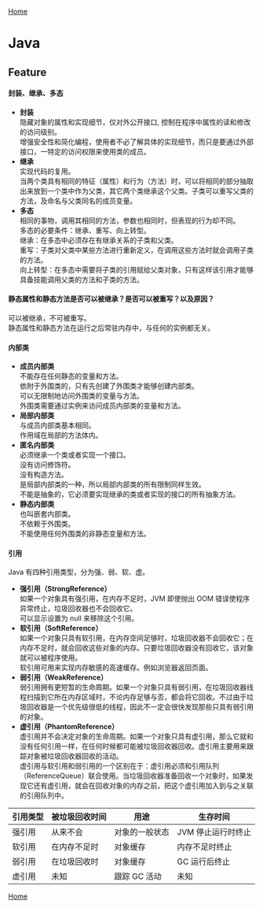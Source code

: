 [Home](../../README.md)  

# Java  

## Feature  

#### 封装、继承、多态  

- **封装**  
隐藏对象的属性和实现细节，仅对外公开接口, 控制在程序中属性的读和修改的访问级别。  
增强安全性和简化编程，使用者不必了解具体的实现细节，而只是要通过外部接口，一特定的访问权限来使用类的成员。  
- **继承**  
实现代码的复用。  
当两个类具有相同的特征（属性）和行为（方法）时，可以将相同的部分抽取出来放到一个类中作为父类，其它两个类继承这个父类。子类可以重写父类的方法，及命名与父类同名的成员变量。  
- **多态**  
相同的事物，调用其相同的方法，参数也相同时，但表现的行为却不同。  
多态的必要条件：继承、重写、向上转型。  
继承：在多态中必须存在有继承关系的子类和父类。  
重写：子类对父类中某些方法进行重新定义，在调用这些方法时就会调用子类的方法。  
向上转型：在多态中需要将子类的引用赋给父类对象，只有这样该引用才能够具备技能调用父类的方法和子类的方法。  

#### 静态属性和静态方法是否可以被继承？是否可以被重写？以及原因？  

可以被继承，不可被重写。  
静态属性和静态方法在运行之后常驻内存中，与任何的实例都无关。  

#### 内部类  

- **成员内部类**  
不能存在任何静态的变量和方法。  
依附于外围类的，只有先创建了外围类才能够创建内部类。  
可以无限制地访问外围类的变量与方法。  
外围类需要通过实例来访问成员内部类的变量和方法。  
- **局部内部类**  
与成员内部类基本相同。  
作用域在局部的方法体内。  
- **匿名内部类**  
必须继承一个类或者实现一个接口。  
没有访问修饰符。  
没有构造方法。  
是局部内部类的一种，所以局部内部类的所有限制同样生效。  
不能是抽象的，它必须要实现继承的类或者实现的接口的所有抽象方法。  
- **静态内部类**  
也叫嵌套内部类。  
不依赖于外围类。  
不能使用任何外围类的非静态变量和方法。  

#### 引用  
Java 有四种引用类型，分为强、弱、软、虚。  
- **强引用（StrongReference）**  
如果一个对象具有强引用，在内存不足时，JVM 即使抛出 OOM 错误使程序异常终止，垃圾回收器也不会回收它。  
可以显示设置为 null 来移除这个引用。  
- **软引用（SoftReference）**  
如果一个对象只具有软引用，在内存空间足够时，垃圾回收器不会回收它；在内存不足时，就会回收这些对象的内存。只要垃圾回收器没有回收它，该对象就可以被程序使用。  
软引用可用来实现内存敏感的高速缓存。例如浏览器返回页面。  
- **弱引用（WeakReference）**  
弱引用拥有更短暂的生命周期。如果一个对象只具有弱引用，在垃圾回收器线程扫描到它所在内存区域时，不论内存足够与否，都会将它回收。不过由于垃圾回收器是一个优先级很低的线程，因此不一定会很快发现那些只具有弱引用的对象。  
- **虚引用（PhantomReference）**  
虚引用并不会决定对象的生命周期。如果一个对象只具有虚引用，那么它就和没有任何引用一样，在任何时候都可能被垃圾回收器回收。虚引用主要用来跟踪对象被垃圾回收器回收的活动。  
虚引用与软引用和弱引用的一个区别在于：虚引用必须和引用队列（ReferenceQueue）联合使用。当垃圾回收器准备回收一个对象时，如果发现它还有虚引用，就会在回收对象的内存之前，把这个虚引用加入到与之关联的引用队列中。  

引用类型 | 被垃圾回收时间 | 用途 | 生存时间  
--|--|--|--  
强引用 | 从来不会 | 对象的一般状态 | JVM 停止运行时终止  
软引用 | 在内存不足时 | 对象缓存 | 内存不足时终止  
弱引用 | 在垃圾回收时 | 对象缓存 | GC 运行后终止  
虚引用 | 未知 | 跟踪 GC 活动 | 未知  


[Home](../../README.md)  